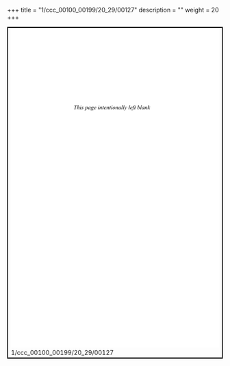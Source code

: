 +++
title = "1/ccc_00100_00199/20_29/00127"
description = ""
weight = 20
+++

<table style="border:2px solid black;max-width:800px;max-height:800px;" 
><tr><td>
<img class="center-fit-jpg"
src="/jpg_/out_jpg_dbc_127.jpg">
1/ccc_00100_00199/20_29/00127
</img></td></tr></table>
